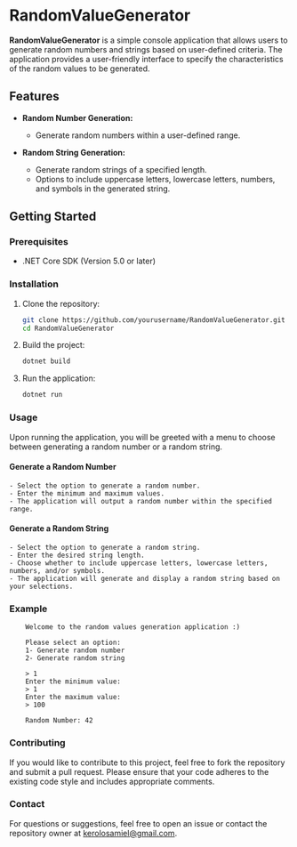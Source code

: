 # RandomValueGenerator

**RandomValueGenerator** is a simple console application that allows users to generate random numbers and strings based on user-defined criteria. The application provides a user-friendly interface to specify the characteristics of the random values to be generated.

## Features

- **Random Number Generation:**

  - Generate random numbers within a user-defined range.

- **Random String Generation:**
  - Generate random strings of a specified length.
  - Options to include uppercase letters, lowercase letters, numbers, and symbols in the generated string.

## Getting Started

### Prerequisites

- .NET Core SDK (Version 5.0 or later)

### Installation

1. Clone the repository:

   ```bash
   git clone https://github.com/yourusername/RandomValueGenerator.git
   cd RandomValueGenerator
   ```

2. Build the project:

   ```bash
   dotnet build
   ```

3. Run the application:

   ```bash
   dotnet run
   ```

### Usage

Upon running the application, you will be greeted with a menu to choose between generating a random number or a random string.

#### Generate a Random Number

    - Select the option to generate a random number.
    - Enter the minimum and maximum values.
    - The application will output a random number within the specified range.

#### Generate a Random String

    - Select the option to generate a random string.
    - Enter the desired string length.
    - Choose whether to include uppercase letters, lowercase letters, numbers, and/or symbols.
    - The application will generate and display a random string based on your selections.

### Example

```
    Welcome to the random values generation application :)

    Please select an option:
    1- Generate random number
    2- Generate random string

    > 1
    Enter the minimum value:
    > 1
    Enter the maximum value:
    > 100

    Random Number: 42
```

### Contributing

If you would like to contribute to this project, feel free to fork the repository and submit a pull request. Please ensure that your code adheres to the existing code style and includes appropriate comments.

### Contact

For questions or suggestions, feel free to open an issue or contact the repository owner at kerolosamiel@gmail.com.
